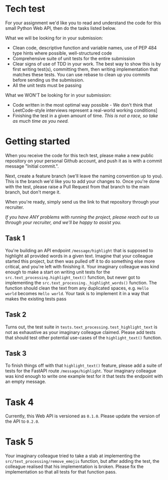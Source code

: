 # Tech test

For your assignment we'd like you to read and understand the code for this small Python Web API, then do the tasks listed below.

What we will be looking for in your submission:
- Clean code, descriptive function and variable names, use of PEP 484 type hints where possible, well-structured code
- Comprehensive suite of unit tests for the entire submission
- Clear signs of use of TDD in your work. The best way to show this is by first writing test(s), committing them, then writing implementation that matches these tests. You can use rebase to clean up you commits before sending us the submission.
- All the unit tests must be passing

What we WON'T be looking for in your submission:
- Code written in the most optimal way possible - We don't think that LeetCode-style interviews represent a real-world working conditions]
- Finishing the test in a given amount of time. *This is not a race, so take as much time as you need.*

# Getting started

When you receive the code for this tech test, please make a new public repository on your personal Github account, and push it as is with a commit message "Initial commit.".

Next, create a feature branch (we'll leave the naming convention up to you). This is the branch we'd like you to add your changes to. Once you're done with the test, please raise a Pull Request from that branch to the main branch, but don't merge it.

When you're ready, simply send us the link to that repository through your recruiter.

*If you have ANY problems with running the project, please reach out to us through your recruiter, and we'll be happy to assist you.*

## Task 1

You're building an API endpoint `/message/highlight` that is supposed to highlight all provided words in a given text.
Imagine that your colleague started this project, but then was pulled off it to do something else more critical, and you're left with finishing it. Your imaginary colleague was kind enough to make a start on writing unit tests for the `src.text_processing.highlight_text()` function, but never got to implementing the `src.text_processing._highlight_words()` function.
The function should clean the text from any duplicated spaces, e.g. `Hello   world` becomes `Hello world`.
Your task is to implement it in a way that makes the existing tests pass

## Task 2

Turns out, the test suite in `tests.text_processing.test_highlight_text` is not as exhaustive as your imaginary colleague claimed.
Please add tests that should test other potential use-cases of the `highlight_text()` function.

## Task 3

To finish things off with that `highlight_text()` feature, please add a suite of tests for the FastAPI route `/message/highlight`.
Your imaginary colleague was kind enough to write one example test for it that tests the endpoint with an empty message.

# Task 4

Currently, this Web API is versioned as `0.1.0`. Please update the version of the API to `0.2.0`.

# Task 5

Your imaginary colleague tried to take a stab at implementing the `src/text_processing/remove_emojis` function, but after adding the test, the colleague realised that his implementation is broken.
Please fix the implementation so that all tests for that function pass.
